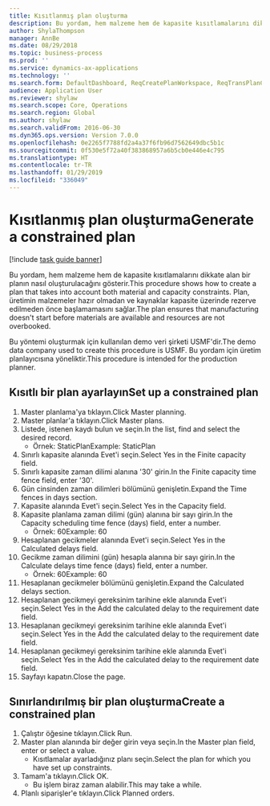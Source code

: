 ```yaml
---
title: Kısıtlanmış plan oluşturma
description: Bu yordam, hem malzeme hem de kapasite kısıtlamalarını dikkate alan bir planın nasıl oluşturulacağını gösterir.
author: ShylaThompson
manager: AnnBe
ms.date: 08/29/2018
ms.topic: business-process
ms.prod: ''
ms.service: dynamics-ax-applications
ms.technology: ''
ms.search.form: DefaultDashboard, ReqCreatePlanWorkspace, ReqTransPlanCard, ReqPlanSched
audience: Application User
ms.reviewer: shylaw
ms.search.scope: Core, Operations
ms.search.region: Global
ms.author: shylaw
ms.search.validFrom: 2016-06-30
ms.dyn365.ops.version: Version 7.0.0
ms.openlocfilehash: 0e2265f7788fd2a4a37f6fb96d7562649dbc5b1c
ms.sourcegitcommit: 0f530e5f72a40f383868957a6b5cb0e446e4c795
ms.translationtype: HT
ms.contentlocale: tr-TR
ms.lasthandoff: 01/29/2019
ms.locfileid: "336049"
---
```

# <a name="generate-a-constrained-plan"></a><span data-ttu-id="08cf0-103">Kısıtlanmış plan oluşturma</span><span class="sxs-lookup"><span data-stu-id="08cf0-103">Generate a constrained plan</span></span>

[!include [task guide banner](../../includes/task-guide-banner.md)]

<span data-ttu-id="08cf0-104">Bu yordam, hem malzeme hem de kapasite kısıtlamalarını dikkate alan bir planın nasıl oluşturulacağını gösterir.</span><span class="sxs-lookup"><span data-stu-id="08cf0-104">This procedure shows how to create a plan that takes into account both material and capacity constraints.</span></span> <span data-ttu-id="08cf0-105">Plan, üretimin malzemeler hazır olmadan ve kaynaklar kapasite üzerinde rezerve edilmeden önce başlamamasını sağlar.</span><span class="sxs-lookup"><span data-stu-id="08cf0-105">The plan ensures that manufacturing doesn't start before materials are available and resources are not overbooked.</span></span> 

<span data-ttu-id="08cf0-106">Bu yöntemi oluşturmak için kullanılan demo veri şirketi USMF'dir.</span><span class="sxs-lookup"><span data-stu-id="08cf0-106">The demo data company used to create this procedure is USMF.</span></span> <span data-ttu-id="08cf0-107">Bu yordam için üretim planlayıcısına yöneliktir.</span><span class="sxs-lookup"><span data-stu-id="08cf0-107">This procedure is intended for the production planner.</span></span>


## <a name="set-up-a-constrained-plan"></a><span data-ttu-id="08cf0-108">Kısıtlı bir plan ayarlayın</span><span class="sxs-lookup"><span data-stu-id="08cf0-108">Set up a constrained plan</span></span>
1. <span data-ttu-id="08cf0-109">Master planlama'ya tıklayın.</span><span class="sxs-lookup"><span data-stu-id="08cf0-109">Click Master planning.</span></span>
2. <span data-ttu-id="08cf0-110">Master planlar'a tıklayın.</span><span class="sxs-lookup"><span data-stu-id="08cf0-110">Click Master plans.</span></span>
3. <span data-ttu-id="08cf0-111">Listede, istenen kaydı bulun ve seçin.</span><span class="sxs-lookup"><span data-stu-id="08cf0-111">In the list, find and select the desired record.</span></span>
    * <span data-ttu-id="08cf0-112">Örnek: StaticPlan</span><span class="sxs-lookup"><span data-stu-id="08cf0-112">Example: StaticPlan</span></span>  
4. <span data-ttu-id="08cf0-113">Sınırlı kapasite alanında Evet'i seçin.</span><span class="sxs-lookup"><span data-stu-id="08cf0-113">Select Yes in the Finite capacity field.</span></span>
5. <span data-ttu-id="08cf0-114">Sınırlı kapasite zaman dilimi alanına '30' girin.</span><span class="sxs-lookup"><span data-stu-id="08cf0-114">In the Finite capacity time fence field, enter '30'.</span></span>
6. <span data-ttu-id="08cf0-115">Gün cinsinden zaman dilimleri bölümünü genişletin.</span><span class="sxs-lookup"><span data-stu-id="08cf0-115">Expand the Time fences in days section.</span></span>
7. <span data-ttu-id="08cf0-116">Kapasite alanında Evet'i seçin.</span><span class="sxs-lookup"><span data-stu-id="08cf0-116">Select Yes in the Capacity field.</span></span>
8. <span data-ttu-id="08cf0-117">Kapasite planlama zaman dilimi (gün) alanına bir sayı girin.</span><span class="sxs-lookup"><span data-stu-id="08cf0-117">In the Capacity scheduling time fence (days) field, enter a number.</span></span>
    * <span data-ttu-id="08cf0-118">Örnek: 60</span><span class="sxs-lookup"><span data-stu-id="08cf0-118">Example: 60</span></span>  
9. <span data-ttu-id="08cf0-119">Hesaplanan gecikmeler alanında Evet'i seçin.</span><span class="sxs-lookup"><span data-stu-id="08cf0-119">Select Yes in the Calculated delays field.</span></span>
10. <span data-ttu-id="08cf0-120">Gecikme zaman dilimini (gün) hesapla alanına bir sayı girin.</span><span class="sxs-lookup"><span data-stu-id="08cf0-120">In the Calculate delays time fence (days) field, enter a number.</span></span>
    * <span data-ttu-id="08cf0-121">Örnek: 60</span><span class="sxs-lookup"><span data-stu-id="08cf0-121">Example: 60</span></span>  
11. <span data-ttu-id="08cf0-122">Hesaplanan gecikmeler bölümünü genişletin.</span><span class="sxs-lookup"><span data-stu-id="08cf0-122">Expand the Calculated delays section.</span></span>
12. <span data-ttu-id="08cf0-123">Hesaplanan gecikmeyi gereksinim tarihine ekle alanında Evet'i seçin.</span><span class="sxs-lookup"><span data-stu-id="08cf0-123">Select Yes in the Add the calculated delay to the requirement date field.</span></span>
13. <span data-ttu-id="08cf0-124">Hesaplanan gecikmeyi gereksinim tarihine ekle alanında Evet'i seçin.</span><span class="sxs-lookup"><span data-stu-id="08cf0-124">Select Yes in the Add the calculated delay to the requirement date field.</span></span>
14. <span data-ttu-id="08cf0-125">Hesaplanan gecikmeyi gereksinim tarihine ekle alanında Evet'i seçin.</span><span class="sxs-lookup"><span data-stu-id="08cf0-125">Select Yes in the Add the calculated delay to the requirement date field.</span></span>
15. <span data-ttu-id="08cf0-126">Sayfayı kapatın.</span><span class="sxs-lookup"><span data-stu-id="08cf0-126">Close the page.</span></span>

## <a name="create-a-constrained-plan"></a><span data-ttu-id="08cf0-127">Sınırlandırılmış bir plan oluşturma</span><span class="sxs-lookup"><span data-stu-id="08cf0-127">Create a constrained plan</span></span>
1. <span data-ttu-id="08cf0-128">Çalıştır öğesine tıklayın.</span><span class="sxs-lookup"><span data-stu-id="08cf0-128">Click Run.</span></span>
2. <span data-ttu-id="08cf0-129">Master plan alanında bir değer girin veya seçin.</span><span class="sxs-lookup"><span data-stu-id="08cf0-129">In the Master plan field, enter or select a value.</span></span>
    * <span data-ttu-id="08cf0-130">Kısıtlamalar ayarladığınız planı seçin.</span><span class="sxs-lookup"><span data-stu-id="08cf0-130">Select the plan for which you have set up constraints.</span></span>  
3. <span data-ttu-id="08cf0-131">Tamam'a tıklayın.</span><span class="sxs-lookup"><span data-stu-id="08cf0-131">Click OK.</span></span>
    * <span data-ttu-id="08cf0-132">Bu işlem biraz zaman alabilir.</span><span class="sxs-lookup"><span data-stu-id="08cf0-132">This may take a while.</span></span>  
4. <span data-ttu-id="08cf0-133">Planlı siparişler'e tıklayın.</span><span class="sxs-lookup"><span data-stu-id="08cf0-133">Click Planned orders.</span></span>

